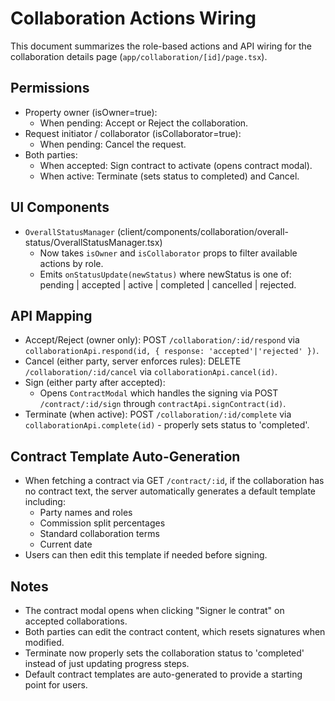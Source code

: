 # Collaboration Actions Wiring

This document summarizes the role-based actions and API wiring for the collaboration details page (`app/collaboration/[id]/page.tsx`).

## Permissions

- Property owner (isOwner=true):
  - When pending: Accept or Reject the collaboration.
- Request initiator / collaborator (isCollaborator=true):
  - When pending: Cancel the request.
- Both parties:
  - When accepted: Sign contract to activate (opens contract modal).
  - When active: Terminate (sets status to completed) and Cancel.

## UI Components

- `OverallStatusManager` (client/components/collaboration/overall-status/OverallStatusManager.tsx)
  - Now takes `isOwner` and `isCollaborator` props to filter available actions by role.
  - Emits `onStatusUpdate(newStatus)` where newStatus is one of: pending | accepted | active | completed | cancelled | rejected.

## API Mapping

- Accept/Reject (owner only): POST `/collaboration/:id/respond` via `collaborationApi.respond(id, { response: 'accepted'|'rejected' })`.
- Cancel (either party, server enforces rules): DELETE `/collaboration/:id/cancel` via `collaborationApi.cancel(id)`.
- Sign (either party after accepted):
  - Opens `ContractModal` which handles the signing via POST `/contract/:id/sign` through `contractApi.signContract(id)`.
- Terminate (when active): POST `/collaboration/:id/complete` via `collaborationApi.complete(id)` - properly sets status to 'completed'.

## Contract Template Auto-Generation

- When fetching a contract via GET `/contract/:id`, if the collaboration has no contract text, the server automatically generates a default template including:
  - Party names and roles
  - Commission split percentages
  - Standard collaboration terms
  - Current date
- Users can then edit this template if needed before signing.

## Notes

- The contract modal opens when clicking "Signer le contrat" on accepted collaborations.
- Both parties can edit the contract content, which resets signatures when modified.
- Terminate now properly sets the collaboration status to 'completed' instead of just updating progress steps.
- Default contract templates are auto-generated to provide a starting point for users.
